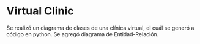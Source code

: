 # Virtual Clinic
Se realizó un diagrama de clases de una clínica virtual, el cuál se generó a código en python.
Se agregó diagrama de Entidad-Relación.
